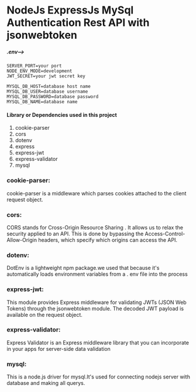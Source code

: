NodeJs ExpressJs MySql Authentication Rest API with jsonwebtoken
================================================================
##### .env-->
```:
SERVER_PORT=your port 
NODE_ENV_MODE=development 
JWT_SECRET=your jwt secret key 

MYSQL_DB_HOST=database host name 
MYSQL_DB_USER=database username 
MYSQL_DB_PASSWORD=database password 
MYSQL_DB_NAME=database name
```

#### Library or Dependencies used in this project

1.  cookie-parser
2.  cors
3.  dotenv
4.  express
5.  express-jwt
6.  express-validator
7.  mysql

### cookie-parser:

cookie-parser is a middleware which parses cookies attached to the client request object.

### cors:

CORS stands for Cross-Origin Resource Sharing . It allows us to relax the security applied to an API. This is done by bypassing the Access-Control-Allow-Origin headers, which specify which origins can access the API.

### dotenv:

DotEnv is a lightweight npm package.we used that because it's automatically loads environment variables from a . env file into the process

### express-jwt:

This module provides Express middleware for validating JWTs (JSON Web Tokens) through the jsonwebtoken module. The decoded JWT payload is available on the request object.

### express-validator:

Express Validator is an Express middleware library that you can incorporate in your apps for server-side data validation

### mysql:

This is a node.js driver for mysql.It's used for connecting nodejs server with database and making all querys.


